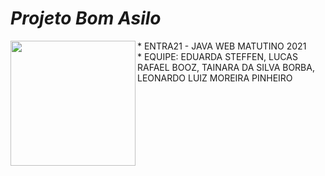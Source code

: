 # <i><b> Projeto Bom Asilo </b></i>
<img align="left" height="200" src="https://media.discordapp.net/attachments/767080390241812540/892737725940269136/LogoCor.gif?width=406&height=406">
* ENTRA21 - JAVA WEB MATUTINO 2021  </br>
* EQUIPE: EDUARDA STEFFEN, LUCAS RAFAEL BOOZ, TAINARA DA SILVA BORBA, LEONARDO LUIZ MOREIRA PINHEIRO

